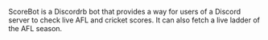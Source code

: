 ScoreBot is a Discordrb bot that provides a way for users of a Discord server to check live AFL and cricket scores. It can also fetch a live ladder of the AFL season.
